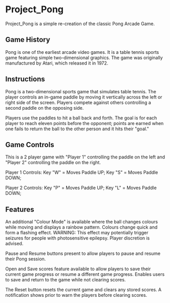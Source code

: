 # Project_Pong
Project_Pong is a simple re-creation of the classic Pong Arcade Game.


## Game History
Pong is one of the earliest arcade video games. It is a table tennis sports game featuring simple two-dimensional graphics. The game was originally manufactured by Atari, which released it in 1972.


## Instructions
Pong is a two-dimensional sports game that simulates table tennis. The player controls an in-game paddle by moving it vertically across the left or right side of the screen. Players compete against others controlling a second paddle on the opposing side. 

Players use the paddles to hit a ball back and forth. The goal is for each player to reach eleven points before the opponent; points are earned when one fails to return the ball to the other person and it hits their "goal."


## Game Controls
This is a 2 player game with "Player 1" controlling the paddle on the left and "Player 2" controlling the paddle on the right. 

Player 1 Controls:
        Key "W" = Moves Paddle UP;
        Key "S" = Moves Paddle DOWN;
        
Player 2 Controls:
        Key "P" = Moves Paddle UP;
        Key "L" = Moves Paddle DOWN;


## Features
An additional "Colour Mode" is available where the ball changes colours while moving and displays a rainbow pattern. Colours change quick and form a flashing effect. WARNING: This effect may potentially trigger seizures for people with photosensitive epilepsy. Player discretion is advised.

Pause and Resume buttons present to allow players to pause and resume their Pong session.

Open and Save scores feature available to allow players to save their current game progress or resume a different game progress. Enables users to save and return to the game while not clearing scores.

The Reset button resets the current game and clears any stored scores. A notification shows prior to warn the players before clearing scores.
